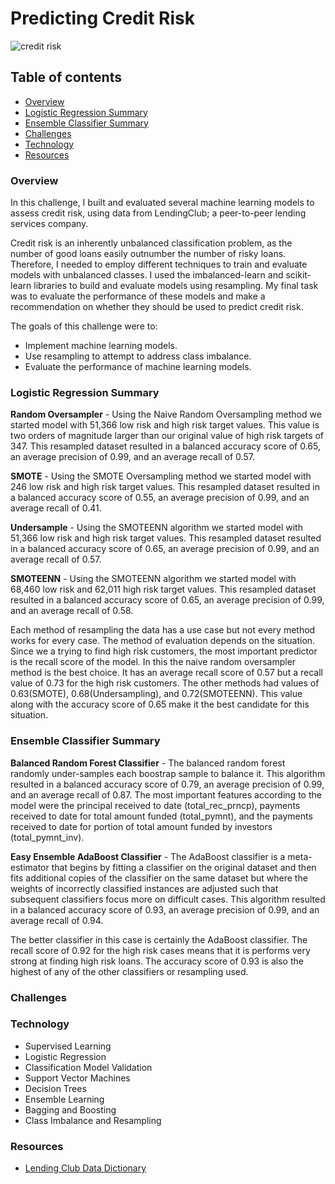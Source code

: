 # Predicting Credit Risk

![credit risk](https://upload.wikimedia.org/wikipedia/commons/thumb/4/4f/Credit-cards.jpg/330px-Credit-cards.jpg)


## Table of contents
* [Overview](#overview)
* [Logistic Regression Summary](#logistic-regression-summary)
* [Ensemble Classifier Summary](#ensemble-classifier-summary)
* [Challenges](#challenges)
* [Technology](#technology)
* [Resources](#resources)

### Overview
In this challenge, I built and evaluated several machine learning models to assess credit risk, using data from LendingClub; a peer-to-peer lending services company.

Credit risk is an inherently unbalanced classification problem, as the number of good loans easily outnumber the number of risky loans. Therefore, I needed to employ different techniques to train and evaluate models with unbalanced classes. I used the imbalanced-learn and scikit-learn libraries to build and evaluate models using resampling. My final task was to evaluate the performance of these models and make a recommendation on whether they should be used to predict credit risk.

The goals of this challenge were to:
* Implement machine learning models.
* Use resampling to attempt to address class imbalance.
* Evaluate the performance of machine learning models.


### Logistic Regression Summary

**Random Oversampler** - Using the Naive Random Oversampling method we started model with 51,366 low risk and high risk target values. This value is two orders of magnitude larger than our original value of high risk targets of 347. This resampled dataset resulted in a balanced accuracy score of 0.65, an average precision of 0.99, and an average recall of 0.57.

**SMOTE** - Using the SMOTE Oversampling method we started model with 246 low risk and high risk target values. This resampled dataset resulted in a balanced accuracy score of 0.55, an average precision of 0.99, and an average recall of 0.41.

**Undersample** - Using the SMOTEENN algorithm we started model with 51,366 low risk and high risk target values. This resampled dataset resulted in a balanced accuracy score of 0.65, an average precision of 0.99, and an average recall of 0.57.

**SMOTEENN** - Using the SMOTEENN algorithm we started model with 68,460 low risk and 62,011 high risk target values. This resampled dataset resulted in a balanced accuracy score of 0.65, an average precision of 0.99, and an average recall of 0.58.


Each method of resampling the data has a use case but not every method works for every case. The method of evaluation depends on the situation. Since we a trying to find high risk customers, the most important predictor is the recall score of the model. In this the naive random oversampler method is the best choice. It has an average recall score of 0.57 but a recall value of 0.73 for the high risk customers. The other methods had values of 0.63(SMOTE), 0.68(Undersampling), and 0.72(SMOTEENN). This value along with the accuracy score of 0.65 make it the best candidate for this situation.


### Ensemble Classifier Summary

**Balanced Random Forest Classifier** - The balanced random forest randomly under-samples each boostrap sample to balance it. This algorithm resulted in a balanced accuracy score of 0.79, an average precision of 0.99, and an average recall of 0.87. The most important features according to the model were the principal received to date (total_rec_prncp), payments received to date for total amount funded (total_pymnt), and the payments received to date for portion of total amount funded by investors (total_pymnt_inv).

**Easy Ensemble AdaBoost Classifier** - The AdaBoost classifier is a meta-estimator that begins by fitting a classifier on the original dataset and then fits additional copies of the classifier on the same dataset but where the weights of incorrectly classified instances are adjusted such that subsequent classifiers focus more on difficult cases. This algorithm resulted in a balanced accuracy score of 0.93, an average precision of 0.99, and an average recall of 0.94.

The better classifier in this case is certainly the AdaBoost classifier. The recall score of 0.92 for the high risk cases means that it is performs very strong at finding high risk loans. The accuracy score of 0.93 is also the highest of any of the other classifiers or resampling used.



### Challenges


### Technology
* Supervised Learning
* Logistic Regression
* Classification Model Validation
* Support Vector Machines
* Decision Trees
* Ensemble Learning
* Bagging and Boosting
* Class Imbalance and Resampling

### Resources
* [Lending Club Data Dictionary](https://resources.lendingclub.com/LCDataDictionary.xlsx)
